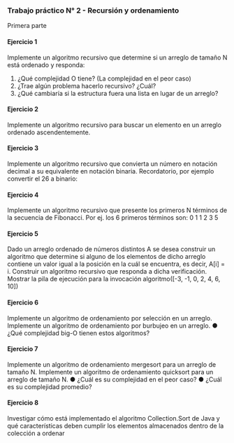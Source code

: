 ### Trabajo práctico N° 2 - Recursión y ordenamiento
Primera parte

#### Ejercicio 1
Implemente un algoritmo recursivo que determine si un arreglo de tamaño N está ordenado y
responda:
1. ¿Qué complejidad O tiene? (La complejidad en el peor caso)
2. ¿Trae algún problema hacerlo recursivo? ¿Cuál?
3. ¿Qué cambiaría si la estructura fuera una lista en lugar de un arreglo?

#### Ejercicio 2
Implemente un algoritmo recursivo para buscar un elemento en un arreglo ordenado
ascendentemente.

#### Ejercicio 3
Implemente un algoritmo recursivo que convierta un número en notación decimal a su
equivalente en notación binaria.
Recordatorio, por ejemplo convertir el 26 a binario:

#### Ejercicio 4
Implemente un algoritmo recursivo que presente los primeros N términos de la secuencia de
Fibonacci.
Por ej. los 6 primeros términos son: 0 1 1 2 3 5

#### Ejercicio 5
Dado un arreglo ordenado de números distintos A se desea construir un algoritmo que
determine si alguno de los elementos de dicho arreglo contiene un valor igual a la posición en la
cuál se encuentra, es decir, A[i] = i.
Construir un algoritmo recursivo que responda a dicha verificación.
Mostrar la pila de ejecución para la invocación algoritmo([-3, -1, 0, 2, 4, 6, 10])

#### Ejercicio 6
Implemente un algoritmo de ordenamiento por selección en un arreglo.
Implemente un algoritmo de ordenamiento por burbujeo en un arreglo.
● ¿Qué complejidad big-O tienen estos algoritmos?

#### Ejercicio 7
Implemente un algoritmo de ordenamiento mergesort para un arreglo de tamaño N.
Implemente un algoritmo de ordenamiento quicksort para un arreglo de tamaño N.
● ¿Cuál es su complejidad en el peor caso?
● ¿Cuál es su complejidad promedio?

#### Ejercicio 8
Investigar cómo está implementado el algoritmo Collection.Sort de Java y qué características
deben cumplir los elementos almacenados dentro de la colección a ordenar